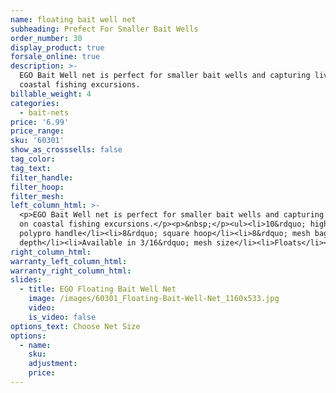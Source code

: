 ```yaml
---
name: floating bait well net
subheading: Prefect For Smaller Bait Wells
order_number: 30
display_product: true
forsale_online: true
description: >-
  EGO Bait Well net is perfect for smaller bait wells and capturing live bait on
  coastal fishing excursions.
billable_weight: 4
categories:
  - bait-nets
price: '6.99'
price_range:
sku: '60301'
show_as_crosssells: false
tag_color:
tag_text:
filter_handle:
filter_hoop:
filter_mesh:
left_column_html: >-
  <p>EGO Bait Well net is perfect for smaller bait wells and capturing live bait
  on coastal fishing excursions.</p><p>&nbsp;</p><ul><li>10&rdquo; high strength
  polypro handle</li><li>8&rdquo; square hoop</li><li>8&rdquo; mesh bag
  depth</li><li>Available in 3/16&rdquo; mesh size</li><li>Floats</li></ul>
right_column_html:
warranty_left_column_html:
warranty_right_column_html:
slides:
  - title: EGO Floating Bait Well Net
    image: /images/60301_Floating-Bait-Well-Net_1160x533.jpg
    video:
    is_video: false
options_text: Choose Net Size
options:
  - name:
    sku:
    adjustment:
    price:
---
```

